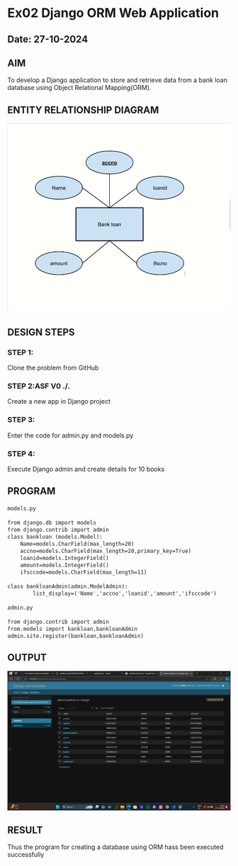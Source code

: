 # Ex02 Django ORM Web Application
## Date: 27-10-2024

## AIM
To develop a Django application to store and retrieve data from a bank loan database using Object Relational Mapping(ORM).

## ENTITY RELATIONSHIP DIAGRAM
![alt text](<Screenshot (11).png>)

## DESIGN STEPS

### STEP 1:
Clone the problem from GitHub

### STEP 2:ASF V0   ./.


Create a new app in Django project

### STEP 3:
Enter the code for admin.py and models.py

### STEP 4:
Execute Django admin and create details for 10 books

## PROGRAM
```
models.py

from django.db import models
from django.contrib import admin
class bankloan (models.Model):
    Name=models.CharField(max_length=20)
    accno=models.CharField(max_length=20,primary_key=True)
    loanid=models.IntegerField()
    amount=models.IntegerField()
    ifsccode=models.CharField(max_length=11)

class bankloanAdmin(admin.ModelAdmin):
        list_display=('Name','accno','loanid','amount','ifsccode')

admin.py

from django.contrib import admin
from.models import bankloan,bankloanAdmin
admin.site.register(bankloan,bankloanAdmin)
```
## OUTPUT

![alt text](<Screenshot (12).png>)


## RESULT
Thus the program for creating a database using ORM hass been executed successfully
